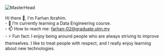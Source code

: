 ![MasterHead](https://media1.giphy.com/media/3oKIPEqDGUULpEU0aQ/giphy.gif?cid=ecf05e479ec091mn1f9499gc00xy9pi51oze824qgkfcnoyc&ep=v1_gifs_search&rid=giphy.gif&ct=g)
<br/><br/>
Hi there 👋, I'm Farhan Ibrahim.
<br/>- 🌱 I’m currently learning a Data Engineering course.
<br/>- 📫 How to reach me: farhan-02@graduate.utm.my
<br/>- ⚡ Fun fact: I enjoy being around people who are always striving to improve themselves. I like to treat people with respect, and I really enjoy learning about new technologies.

<!--
**farhanibrhim/farhanibrhim** is a ✨ _special_ ✨ repository because its `README.md` (this file) appears on your GitHub profile.

Here are some ideas to get you started:

- 🔭 I’m currently working on ...
- 🌱 I’m currently studying for a Bachelor of Data Engineering at Universiti Teknologi Malaysia ...
- 👯 I’m looking to collaborate on ...
- 🤔 I’m looking for help with ...
- 💬 Ask me about ...
- 📫 How to reach me: ...
- 😄 Pronouns: ...
- ⚡ Fun fact: ...
-->

